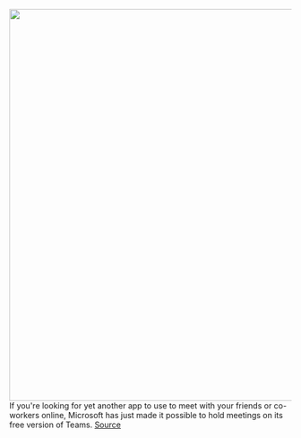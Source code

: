<img src='https://cdn.vox-cdn.com/thumbor/0ynDA0SPSWLWHcT8oWha9gJ9vrU=/0x0:1000x563/1200x800/filters:focal(420x202:580x362)/cdn.vox-cdn.com/uploads/chorus_image/image/66917674/Ad_hoc_and_scheduled_voice_and_video_meetings_right_from_within_Microsoft_Teams_1000x563.0.jpg' width='700px' /><br/>
If you're looking for yet another app to use to meet with your friends or co-workers online, Microsoft has just made it possible to hold meetings on its free version of Teams.
<a href='https://www.theverge.com/21285118/meeting-microsoft-teams-schedule-video-call-group'> Source <a/>